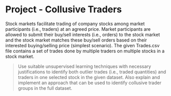 # Project  - Collusive Traders
Stock markets facilitate trading of company stocks among market participants (i.e., traders) at an agreed price. Market participants are allowed to submit their buy/sell interests (i.e., orders) to the stock market and the stock market matches these buy/sell orders based on their interested buying/selling price (simplest scenario). The given Trades.csv file contains a set of trades done by multiple traders on multiple stocks in a stock market.
> Use suitable unsupervised learning techniques with necessary justifications to identify both outlier trades (i.e., traded quantities) and traders in one selected stock in the given dataset.
> Also explain and implement an approach that can be used to identify collusive trader groups in the full dataset.